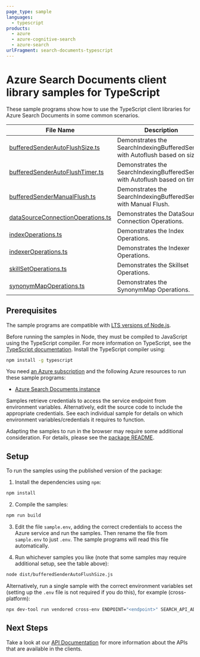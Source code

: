 ```yaml
---
page_type: sample
languages:
  - typescript
products:
  - azure
  - azure-cognitive-search
  - azure-search
urlFragment: search-documents-typescript
---
```


# Azure Search Documents client library samples for TypeScript

These sample programs show how to use the TypeScript client libraries for Azure Search Documents in some common scenarios.

| **File Name**                                                       | **Description**                                                              |
| ------------------------------------------------------------------- | ---------------------------------------------------------------------------- |
| [bufferedSenderAutoFlushSize.ts][bufferedsenderautoflushsize]       | Demonstrates the SearchIndexingBufferedSender with Autoflush based on size.  |
| [bufferedSenderAutoFlushTimer.ts][bufferedsenderautoflushtimer]     | Demonstrates the SearchIndexingBufferedSender with Autoflush based on timer. |
| [bufferedSenderManualFlush.ts][bufferedsendermanualflush]           | Demonstrates the SearchIndexingBufferedSender with Manual Flush.             |
| [dataSourceConnectionOperations.ts][datasourceconnectionoperations] | Demonstrates the DataSource Connection Operations.                           |
| [indexOperations.ts][indexoperations]                               | Demonstrates the Index Operations.                                           |
| [indexerOperations.ts][indexeroperations]                           | Demonstrates the Indexer Operations.                                         |
| [skillSetOperations.ts][skillsetoperations]                         | Demonstrates the Skillset Operations.                                        |
| [synonymMapOperations.ts][synonymmapoperations]                     | Demonstrates the SynonymMap Operations.                                      |

## Prerequisites

The sample programs are compatible with [LTS versions of Node.js](https://github.com/nodejs/release#release-schedule).

Before running the samples in Node, they must be compiled to JavaScript using the TypeScript compiler. For more information on TypeScript, see the [TypeScript documentation][typescript]. Install the TypeScript compiler using:

```bash
npm install -g typescript
```

You need [an Azure subscription][freesub] and the following Azure resources to run these sample programs:

- [Azure Search Documents instance][createinstance_azuresearchdocumentsinstance]

Samples retrieve credentials to access the service endpoint from environment variables. Alternatively, edit the source code to include the appropriate credentials. See each individual sample for details on which environment variables/credentials it requires to function.

Adapting the samples to run in the browser may require some additional consideration. For details, please see the [package README][package].

## Setup

To run the samples using the published version of the package:

1. Install the dependencies using `npm`:

```bash
npm install
```

2. Compile the samples:

```bash
npm run build
```

3. Edit the file `sample.env`, adding the correct credentials to access the Azure service and run the samples. Then rename the file from `sample.env` to just `.env`. The sample programs will read this file automatically.

4. Run whichever samples you like (note that some samples may require additional setup, see the table above):

```bash
node dist/bufferedSenderAutoFlushSize.js
```

Alternatively, run a single sample with the correct environment variables set (setting up the `.env` file is not required if you do this), for example (cross-platform):

```bash
npx dev-tool run vendored cross-env ENDPOINT="<endpoint>" SEARCH_API_ADMIN_KEY="<search api admin key>" node dist/bufferedSenderAutoFlushSize.js
```

## Next Steps

Take a look at our [API Documentation][apiref] for more information about the APIs that are available in the clients.

[bufferedsenderautoflushsize]: https://github.com/Azure/azure-sdk-for-js/blob/main/sdk/search/search-documents/samples/v11/typescript/src/bufferedSenderAutoFlushSize.ts
[bufferedsenderautoflushtimer]: https://github.com/Azure/azure-sdk-for-js/blob/main/sdk/search/search-documents/samples/v11/typescript/src/bufferedSenderAutoFlushTimer.ts
[bufferedsendermanualflush]: https://github.com/Azure/azure-sdk-for-js/blob/main/sdk/search/search-documents/samples/v11/typescript/src/bufferedSenderManualFlush.ts
[datasourceconnectionoperations]: https://github.com/Azure/azure-sdk-for-js/blob/main/sdk/search/search-documents/samples/v11/typescript/src/dataSourceConnectionOperations.ts
[indexoperations]: https://github.com/Azure/azure-sdk-for-js/blob/main/sdk/search/search-documents/samples/v11/typescript/src/indexOperations.ts
[indexeroperations]: https://github.com/Azure/azure-sdk-for-js/blob/main/sdk/search/search-documents/samples/v11/typescript/src/indexerOperations.ts
[skillsetoperations]: https://github.com/Azure/azure-sdk-for-js/blob/main/sdk/search/search-documents/samples/v11/typescript/src/skillSetOperations.ts
[synonymmapoperations]: https://github.com/Azure/azure-sdk-for-js/blob/main/sdk/search/search-documents/samples/v11/typescript/src/synonymMapOperations.ts
[apiref]: https://learn.microsoft.com/javascript/api/@azure/search-documents
[freesub]: https://azure.microsoft.com/free/
[createinstance_azuresearchdocumentsinstance]: https://learn.microsoft.com/azure/search/search-create-service-portal
[package]: https://github.com/Azure/azure-sdk-for-js/tree/main/sdk/search/search-documents/README.md
[typescript]: https://www.typescriptlang.org/docs/home.html

